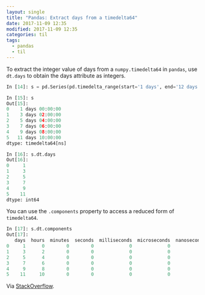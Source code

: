 ```yaml
---
layout: single
title: "Pandas: Extract days from a timedelta64"
date: 2017-11-09 12:35
modified: 2017-11-09 12:35
categories: til
tags:
  - pandas
  - til
---
```


To extract the integer value of days from a `numpy.timedelta64` in `pandas`, use `dt.days`
to obtain the days attribute as integers.

```python
In [14]: s = pd.Series(pd.timedelta_range(start='1 days', end='12 days', freq='3000T'))

In [15]: s
Out[15]:
0    1 days 00:00:00
1    3 days 02:00:00
2    5 days 04:00:00
3    7 days 06:00:00
4    9 days 08:00:00
5   11 days 10:00:00
dtype: timedelta64[ns]

In [16]: s.dt.days
Out[16]:
0     1
1     3
2     5
3     7
4     9
5    11
dtype: int64
```

You can use the `.components` property to access a reduced form of `timedelta64`.

```python
In [17]: s.dt.components
Out[17]:
   days  hours  minutes  seconds  milliseconds  microseconds  nanoseconds
0     1      0        0        0             0             0            0
1     3      2        0        0             0             0            0
2     5      4        0        0             0             0            0
3     7      6        0        0             0             0            0
4     9      8        0        0             0             0            0
5    11     10        0        0             0             0            0
```

Via [StackOverflow](https://stackoverflow.com/questions/18215317/extracting-days-from-a-numpy-timedelta64-value).

